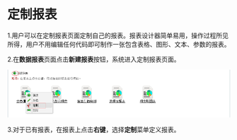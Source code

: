 # 定制报表

1.用户可以在定制报表页面定制自己的报表。报表设计器简单易用，操作过程所见所得，用户不用编辑任何代码即可制作一张包含表格、图形、文本、参数的报表。

2.在**数据报表**页面点击**新建报表**按钮，系统进入定制报表页面。

![](/assets/import43.png)

3.对于已有报表，在报表上点击**右键**，选择**定制**菜单定义报表。

